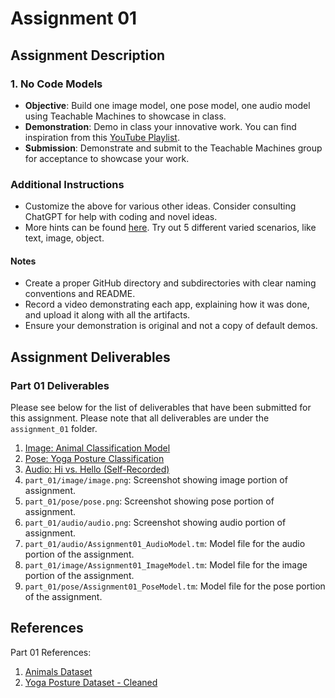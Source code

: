 # Assignment 01

## Assignment Description

### 1. No Code Models

- **Objective**: Build one image model, one pose model, one audio model using Teachable Machines to showcase in class.
- **Demonstration**: Demo in class your innovative work. You can find inspiration from this [YouTube Playlist](https://www.youtube.com/playlist?list=PLQY2H8rRoyvzSZZuF0qJpoJxZR1NgzcZw).
- **Submission**: Demonstrate and submit to the Teachable Machines group for acceptance to showcase your work.

### Additional Instructions

- Customize the above for various other ideas. Consider consulting ChatGPT for help with coding and novel ideas.
- More hints can be found [here](https://developers.google.com/learn/topics/on-device-ml#build-your-first-on-device-ml-app). Try out 5 different varied scenarios, like text, image, object.

#### Notes

- Create a proper GitHub directory and subdirectories with clear naming conventions and README.
- Record a video demonstrating each app, explaining how it was done, and upload it along with all the artifacts.
- Ensure your demonstration is original and not a copy of default demos.

## Assignment Deliverables

### Part 01 Deliverables

Please see below for the list of deliverables that have been submitted for this assignment. Please note that all deliverables are under the `assignment_01` folder.

1. [Image: Animal Classification Model](https://teachablemachine.withgoogle.com/models/lOeC4qDiP/)
2. [Pose: Yoga Posture Classification](https://teachablemachine.withgoogle.com/models/oDNNQbcIu/)
3. [Audio: Hi vs. Hello (Self-Recorded)](https://teachablemachine.withgoogle.com/models/McK_mlDAC/)
4. `part_01/image/image.png`: Screenshot showing image portion of assignment.
5. `part_01/pose/pose.png`: Screenshot showing pose portion of assignment.
6. `part_01/audio/audio.png`: Screenshot showing audio portion of assignment.
7. `part_01/audio/Assignment01_AudioModel.tm`: Model file for the audio portion of the assignment.
8. `part_01/image/Assignment01_ImageModel.tm`: Model file for the image portion of the assignment.
9. `part_01/pose/Assignment01_PoseModel.tm`: Model file for the pose portion of the assignment.  

## References

Part 01 References:

1. [Animals Dataset](https://www.kaggle.com/datasets/antobenedetti/animals)
2. [Yoga Posture Dataset - Cleaned](https://www.kaggle.com/datasets/suradechk/yoga-posture-cleaned)
